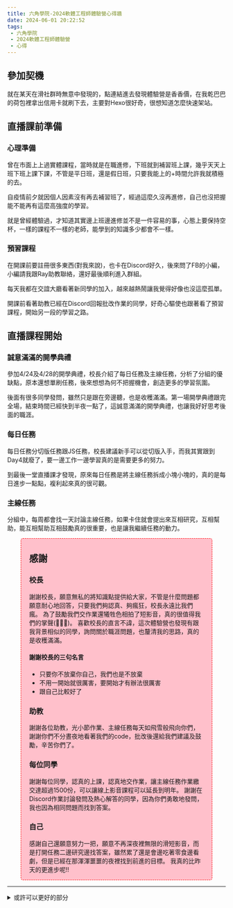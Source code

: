 ```yaml
---
title: 六角學院-2024軟體工程師體驗營心得牆
date: 2024-06-01 20:22:52
tags: 
 - 六角學院
 - 2024軟體工程師體驗營
 - 心得
---
```


## 參加契機

就在某天在滑社群時無意中發現的，點連結進去發現體驗營是香香價，在我乾巴巴的荷包裡拿出信用卡就刷下去，主要對Hexo很好奇，很想知道怎麼快速架站。

## 直播課前準備

### 心理準備

曾在市面上上過實體課程，當時就是在職進修，下班就到補習班上課，幾乎天天上班下班上課下課，不管是平日班，還是假日班，只要我能上的+時間允許我就積極的去。

自疫情前夕就因個人因素沒有再去補習班了，經過這麼久沒再進修，自己也沒把握能不能再有這麼高強度的學習。

就是曾經體驗過，才知道其實邊上班邊進修並不是一件容易的事，心態上要保持空杯，一樣的課程不一樣的老師，能學到的知識多少都會不一樣。

### 預習課程

在開課前要註冊很多東西(對我來說)，也卡在Discord好久，後來問了FB的小編，小編請我跟Ray助教聯絡，還好最後順利進入群組。

每天我都在交誼大廳看著新同學的加入，越來越熱鬧讓我覺得好像也沒這麼孤單。

開課前看著助教已經在Discord回報批改作業的同學，好奇心驅使也跟著看了預習課程，開始另一段的學習之路。

## 直播課程開始

### 誠意滿滿的開學典禮

參加4/24及4/28的開學典禮，校長介紹了每日任務及主線任務，分析了分組的優缺點，原本還想單刷任務，後來想想為何不把握機會，創造更多的學習氛圍。

後面有很多同學發問，雖然只是跟在旁邊聽，也是收穫滿滿。第一場開學典禮跟完全場，結束時間已經快到半夜一點了，這誠意滿滿的開學典禮，也讓我好好思考後面的職涯。

### 每日任務

每日任務分切版任務跟JS任務，校長建議新手可以從切版入手，而我其實跟到Day4就廢了，要一邊工作一邊學習真的是需要更多的努力。

到最後一堂直播課才發現，原來每日任務是將主線任務拆成小塊小塊的，真的是每日進步一點點，複利起來真的很可觀。

### 主線任務

分組中，每周都會找一天討論主線任務，如果卡住就會提出來互相研究，互相幫助，能互相幫助互相鼓勵真的很重要，也是讓我繼續任務的動力。

<div style="width:80%; background:pink; border: 1px dashed red; border-radius: 5px; padding: 0 18px; margin: 0 auto;">

## 感謝

### 校長

謝謝校長，願意無私的將知識點提供給大家，不管是什麼問題都願意耐心地回答，只要我們夠認真、夠瘋狂，校長永遠比我們瘋。
為了鼓勵我們交作業還犧牲色相拍了短影音，真的很值得我們的掌聲(👏👏👏)。
喜歡校長的直言不諱，這次體驗營也發現有跟我背景相似的同學，詢問關於職涯問題，也釐清我的思路，真的是收穫滿滿。

#### 謝謝校長的三句名言
* 只要你不放棄你自己，我們也是不放棄
* 不用一開始就很厲害，要開始才有辦法很厲害
* 跟自己比較好了

### 助教

謝謝各位助教，光小節作業、主線任務每天如飛雪般飛向你們，謝謝你們不分晝夜地看著我們的code，批改後還給我們建議及鼓勵，辛苦你們了。

### 每位同學

謝謝每位同學，認真的上課，認真地交作業，讓主線任務作業繳交達超過1500份，可以讓線上影音課程可以延長到明年。
謝謝在Discord作業討論發問及熱心解答的同學，因為你們勇敢地發問，我也因為相同問題而找到答案。

### 自己

感謝自己還願意努力一把，願意不再深夜裡無限的滑短影音，而是打開任務二邊研究邊找答案，雖然累了還是會邊吃著零食邊看劇，但是已經在那渾渾噩噩的夜裡找到前進的目標。
我真的比昨天的更進步呢!!

</div>

---

<details>
<summary>或許可以更好的部分</summary>
剛開始加入，從註冊帳號開始就處於一個非常混亂的狀況，一下程式勇者村平台（RPG），一下Teachable，一下又Discord，雖然有說明文件，還是覺得混亂，一開始完全不知道註冊這麼多是為了什麼，又怕不註冊無法上課。

有時候用HackMD格式說明，有時候又用notion，雖然只是觀看，也不知道是不是格式問題，就是讓人不知所措。

後來使用CodePan、Figma、GitHub，一開始也不知道為什麼要用這麼多這麼複雜的東西，只是跟著老師一步一步照做。

一直到第三週才大約知道，為什麼要使用這麼多不一樣的東西。

(我們有組員就死不想登入Figma，結果看不到尺寸，提交任務一時助教提醒尺寸不對的問題，但他也沒解釋因為他都是用猜的。後來因為作業討論關係，他最後登入才開始做任務二)
    
⭐如果一開始有說明各個網站或軟體使用目的跟意義，就不會這麼茫然及不知所措。⭐
</details>
